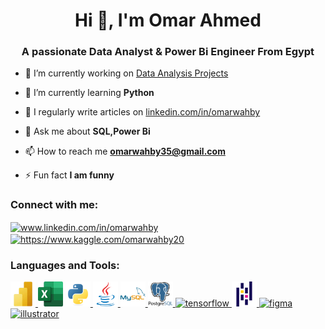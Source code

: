 <h1 align="center">Hi 👋, I'm Omar Ahmed</h1>
<h3 align="center">A passionate Data Analyst & Power Bi Engineer From Egypt</h3>

- 🔭 I’m currently working on [Data Analysis Projects](https://github.com/stars/OmarAhmedWahby/lists/data-analysis)

- 🌱 I’m currently learning **Python**

- 📝 I regularly write articles on [linkedin.com/in/omarwahby](https://www.linkedin.com/in/omarwahby/)

- 💬 Ask me about **SQL,Power Bi**

- 📫 How to reach me **omarwahby35@gmail.com**

- ⚡ Fun fact **I am funny**

<h3 align="left">Connect with me:</h3>
<p align="left">
<a href="www.linkedin.com/in/omarwahby" target="blank"><img align="center" src="https://raw.githubusercontent.com/rahuldkjain/github-profile-readme-generator/master/src/images/icons/Social/linked-in-alt.svg" alt="www.linkedin.com/in/omarwahby" height="30" width="40" /></a>
<a href="https://kaggle.com/https://www.kaggle.com/omarwahby20" target="blank"><img align="center" src="https://raw.githubusercontent.com/rahuldkjain/github-profile-readme-generator/master/src/images/icons/Social/kaggle.svg" alt="https://www.kaggle.com/omarwahby20" height="30" width="40" /></a>
</p>

<h3 align="left">Languages and Tools:</h3>
<a href="https://powerbi.microsoft.com/" target="_blank" rel="noreferrer"><img src="https://github.com/OmarAhmedWahby/OmarAhmedWahby/blob/main/images%20github/Power_BI_icon-removebg-preview.png" alt="Power BI" width="40" height="40"/</a>
<a href="https://www.microsoft.com/en-us/microsoft-365/excel" target="_blank" rel="noreferrer">
    <img src="https://github.com/OmarAhmedWahby/OmarAhmedWahby/blob/main/images%20github/Excal-removebg-preview.png" alt="Excel" width="40" height="40"/></a>
<a href="https://www.python.org" target="_blank" rel="noreferrer"> <img src="https://raw.githubusercontent.com/devicons/devicon/master/icons/python/python-original.svg" alt="python" width="40" height="40"/> </a>
 <a href="https://www.java.com" target="_blank" rel="noreferrer"> <img src="https://raw.githubusercontent.com/devicons/devicon/master/icons/java/java-original.svg" alt="java" width="40" height="40"/> </a> 
 <a href="https://www.mysql.com/" target="_blank" rel="noreferrer"> <img src="https://raw.githubusercontent.com/devicons/devicon/master/icons/mysql/mysql-original-wordmark.svg" alt="mysql" width="40" height="40"/> </a>
  <a href="https://www.postgresql.org" target="_blank" rel="noreferrer"> <img src="https://raw.githubusercontent.com/devicons/devicon/master/icons/postgresql/postgresql-original-wordmark.svg" alt="postgresql" width="40" height="40"/> </a>
 <a href="https://www.tensorflow.org" target="_blank" rel="noreferrer"> <img src="https://www.vectorlogo.zone/logos/tensorflow/tensorflow-icon.svg" alt="tensorflow" width="40" height="40"/> </a> 
  <a href="https://pandas.pydata.org/" target="_blank" rel="noreferrer"> <img src="https://raw.githubusercontent.com/devicons/devicon/2ae2a900d2f041da66e950e4d48052658d850630/icons/pandas/pandas-original.svg" alt="pandas" width="40" height="40"/> </a>
 <a href="https://www.figma.com/" target="_blank" rel="noreferrer"> <img src="https://www.vectorlogo.zone/logos/figma/figma-icon.svg" alt="figma" width="40" height="40"/> </a> 
 <a href="https://www.adobe.com/in/products/illustrator.html" target="_blank" rel="noreferrer"> <img src="https://www.vectorlogo.zone/logos/adobe_illustrator/adobe_illustrator-icon.svg" alt="illustrator" width="40" height="40"/> </a>
 </p>



